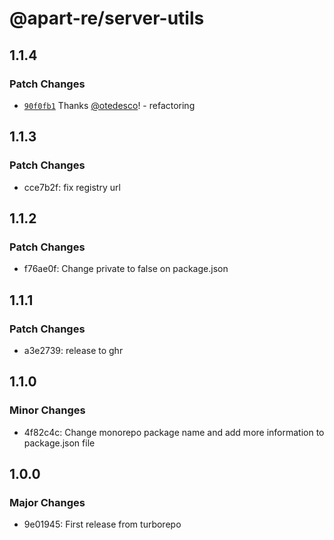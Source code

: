 # @apart-re/server-utils

## 1.1.4

### Patch Changes

- [`90f0fb1`](https://github.com/apart-re/monorepo/commit/90f0fb1abf578014bd28209d54c1fe353e5c558d) Thanks [@otedesco](https://github.com/otedesco)! - refactoring

## 1.1.3

### Patch Changes

- cce7b2f: fix registry url

## 1.1.2

### Patch Changes

- f76ae0f: Change private to false on package.json

## 1.1.1

### Patch Changes

- a3e2739: release to ghr

## 1.1.0

### Minor Changes

- 4f82c4c: Change monorepo package name and add more information to package.json file

## 1.0.0

### Major Changes

- 9e01945: First release from turborepo
